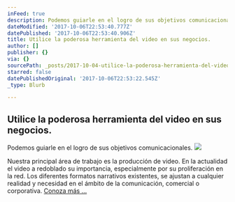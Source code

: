 ```yaml
---
inFeed: true
description: Podemos guiarle en el logro de sus objetivos comunicacionales.
dateModified: '2017-10-06T22:53:40.777Z'
datePublished: '2017-10-06T22:53:40.906Z'
title: Utilice la poderosa herramienta del video en sus negocios.
author: []
publisher: {}
via: {}
sourcePath: _posts/2017-10-04-utilice-la-poderosa-herramienta-del-video-en-sus-negocios.md
starred: false
datePublishedOriginal: '2017-10-06T22:53:22.545Z'
_type: Blurb

---
```

## Utilice la poderosa herramienta del video en sus negocios.

Podemos guiarle en el logro de sus objetivos comunicacionales.
![](https://the-grid-user-content.s3-us-west-2.amazonaws.com/54573245-d68b-40d9-8723-b9e886fc2c2d.jpg)

Nuestra principal área de trabajo es la producción de video. En la actualidad el video a redoblado su importancia, especialmente por su proliferación en la red. Los diferentes formatos narrativos existentes, se ajustan a cualquier realidad y necesidad en el ámbito de la comunicación, comercial o corporativa.
[Conoza más ...][0]

[0]: https://thegrid.ai/zambranaproducciones/notas-sobre-los-generos-de-video-y-su-utilizacion